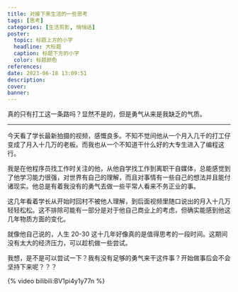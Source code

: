 ```yaml
---
title: 对接下来生活的一些思考
tags: [思考]
categories: [生活剪影, 悄悄话]
poster:
  topic: 标题上方的小字
  headline: 大标题
  caption: 标题下方的小字
  color: 标题颜色
references:
date: 2023-06-18 13:09:51
description:
cover:
banner:
---
```


真的只有打工这一条路吗？显然不是的，但是勇气从来是我缺乏的气质。

<!-- more -->

---

今天看了学长最新拍摄的视频，感慨良多。不知不觉间他从一个月入几千的打工仔变成了月入十几万的老板。而我也从一个不知道干什么好的大专生进入了编程这行。

我是在他程序员找工作时关注的他，从他自学找工作到离职干自媒体，总能感觉到了他学习能力很强，对世界有自己的理解，而且对事情有一些自己的想法并且能付诸现实。他总是有着我没有的勇气去做一些平常人看来不务正业的事。

这几年看着学长从开始时回村不被他人理解，到后面视频里随口说出的月入十几万轻轻松松。这不排除可能有一部分是对于他自己商业上的考虑，但确实能感到他这几年物质方面的变化。

就像他自己说的，人生 20-30 这十几年好像真的是值得思考的一段时间。这期间没有太大的经济压力，可以趁机做一些尝试。

我想，是不是可以尝试一下？我有没有足够的勇气来干这件事？开始做事后会不会坚持下来呢？？？

{% video bilibili:BV1pi4y1y77n %}
